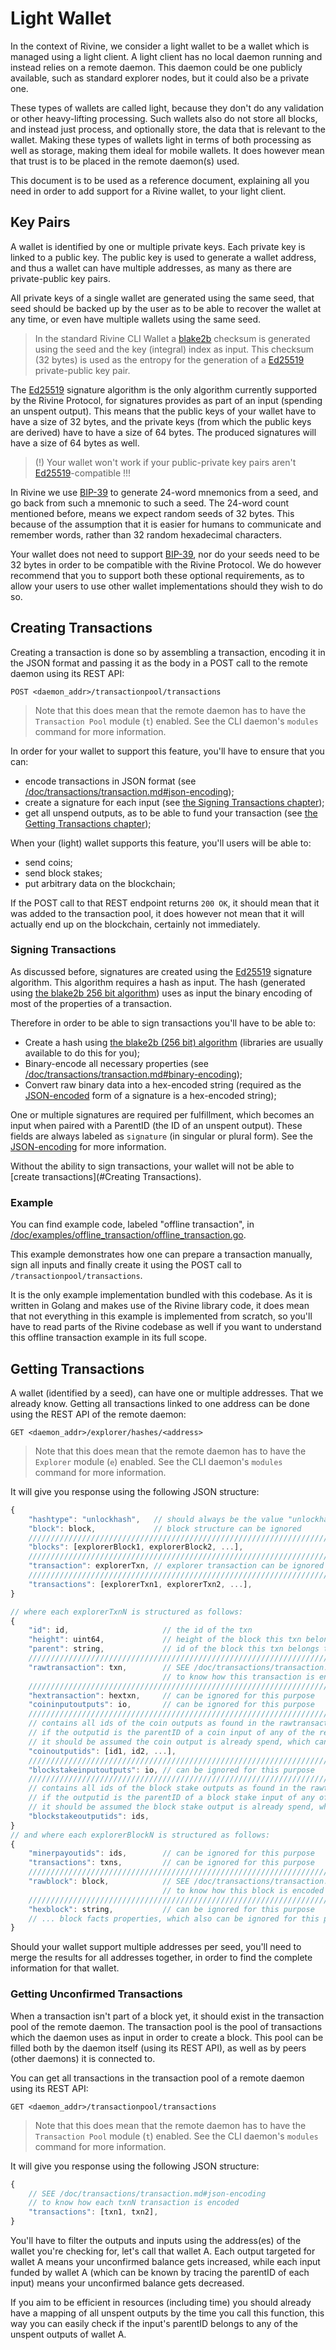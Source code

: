 # Light Wallet

In the context of Rivine, we consider a light wallet to be a wallet which is managed using a light client.
A light client has no local daemon running and instead relies on a remote daemon.
This daemon could be one publicly available, such as standard explorer nodes,
but it could also be a private one.

These types of wallets are called light, because they don't do any validation or
other heavy-lifting processing. Such wallets also do not store all blocks,
and instead just process, and optionally store, the data that is relevant to the wallet.
Making these types of wallets light in terms of both processing as well as storage,
making them ideal for mobile wallets. It does however mean that trust is to be placed
in the remote daemon(s) used.

This document is to be used as a reference document,
explaining all you need in order to add support for a Rivine wallet,
to your light client.

## Key Pairs

A wallet is identified by one or multiple private keys. Each private key is linked to a public key.
The public key is used to generate a wallet address, and thus a wallet can have multiple addresses,
as many as there are private-public key pairs.

All private keys of a single wallet are generated using the same seed,
that seed should be backed up by the user as to be able to recover the wallet
at any time, or even have multiple wallets using the same seed.

> In the standard Rivine CLI Wallet a [blake2b][blake2b] checksum is generated using
> the seed and the key (integral) index as input.
> This checksum (32 bytes) is used as the entropy for the generation of
> a [Ed25519][ed25519] private-public key pair.

The [Ed25519][ed25519] signature algorithm is the only algorithm currently supported by
the Rivine Protocol, for signatures provides as part of an input (spending an unspent output).
This means that the public keys of your wallet have to have a size of 32 bytes,
and the private keys (from which the public keys are derived)
have to have a size of 64 bytes. The produced signatures will have a size of 64 bytes as well.

> (!) Your wallet won't work if your public-private key pairs
> aren't [Ed25519][ed25519]-compatible !!!

In Rivine we use [BIP-39][bip39] to generate 24-word mnemonics from a seed,
and go back from such a mnemonic to such a seed. The 24-word count mentioned before,
means we expect random seeds of 32 bytes. This because of the assumption that it is easier
for humans to communicate and remember words, rather than 32 random hexadecimal characters.

Your wallet does not need to support [BIP-39][bip39], nor do your seeds need to be 32 bytes
in order to be compatible with the Rivine Protocol. We do however recommend that you
to support both these optional requirements, as to allow your users to use other wallet
implementations should they wish to do so.

## Creating Transactions

Creating a transaction is done so by assembling a transaction, encoding it in the JSON format and
passing it as the body in a POST call to the remote daemon using its REST API:

```plain
POST <daemon_addr>/transactionpool/transactions
```

> Note that this does mean that the remote daemon has to have the `Transaction Pool` module (`t`) enabled.
> See the CLI daemon's `modules` command for more information.

In order for your wallet to support this feature, you'll have to ensure that you can:

+ encode transactions in JSON format (see [/doc/transactions/transaction.md#json-encoding][jsonenc]);
+ create a signature for each input (see [the Signing Transactions chapter](#signing-transactions));
+ get all unspend outputs, as to be able to fund your transaction (see [the Getting Transactions chapter](#getting-transactions));

When your (light) wallet supports this feature, you'll users will be able to:

+ send coins;
+ send block stakes;
+ put arbitrary data on the blockchain;

If the POST call to that REST endpoint returns `200 OK`, it should mean that it was added to the transaction pool,
it does however not mean that it will actually end up on the blockchain, certainly not immediately.

### Signing Transactions

As discussed before, signatures are created using the [Ed25519][ed25519] signature algorithm.
This algorithm requires a hash as input. The hash (generated using [the blake2b 256 bit algorithm][blake2b])
uses as input the binary encoding of most of the properties of a transaction.

Therefore in order to be able to sign transactions you'll have to be able to:

+ Create a hash using [the blake2b (256 bit) algorithm][blake2b] (libraries are usually available to do this for you);
+ Binary-encode all necessary properties (see [/doc/transactions/transaction.md#binary-encoding][binenc]);
+ Convert raw binary data into a hex-encoded string (required as the [JSON-encoded][jsonenc] form of a signature is a hex-encoded string);

One or multiple signatures are required per fulfillment, which becomes an input when paired with a ParentID (the ID of an unspent output).
These fields are always labeled as `signature` (in singular or plural form). See the [JSON-encoding][jsonenc] for more information.

Without the ability to sign transactions, your wallet will not be able to [create transactions](#Creating Transactions).

### Example

You can find example code, labeled "offline transaction",
in [/doc/examples/offline_transaction/offline_transaction.go](/doc/examples/offline_transaction/offline_transaction.go).

This example demonstrates how one can prepare a transaction manually,
sign all inputs and finally create it using the POST call to `/transactionpool/transactions`.

It is the only example implementation bundled with this codebase.
As it is written in Golang and makes use of the Rivine library code,
it does mean that not everything in this example is implemented from scratch,
so you'll have to read parts of the Rivine codebase as well
if you want to understand this offline transaction example in its full scope.

## Getting Transactions

A wallet (identified by a seed), can have one or multiple addresses. That we already know.
Getting all transactions linked to one address can be done using the REST API of the remote daemon:

```plain
GET <daemon_addr>/explorer/hashes/<address>
```

> Note that this does mean that the remote daemon has to have the `Explorer` module (`e`) enabled.
> See the CLI daemon's `modules` command for more information.

It will give you response using the following JSON structure:

```javascript
{
    "hashtype": "unlockhash",   // should always be the value "unlockhash"
    "block": block,             // block structure can be ignored
    /////////////////////////////////////////////////////////////////////////////////////
    "blocks": [explorerBlock1, explorerBlock2, ...],
    /////////////////////////////////////////////////////////////////////////////////////
    "transaction": explorerTxn, // explorer transaction can be ignored as well
    /////////////////////////////////////////////////////////////////////////////////////
    "transactions": [explorerTxn1, explorerTxn2, ...],
}

// where each explorerTxnN is structured as follows:
{
    "id": id,                     // the id of the txn
    "height": uint64,             // height of the block this txn belongs to
    "parent": string,             // id of the block this txn belongs to
    /////////////////////////////////////////////////////////////////////////////////////
    "rawtransaction": txn,        // SEE /doc/transactions/transaction.md#json-encoding
                                  // to know how this transaction is encoded
    /////////////////////////////////////////////////////////////////////////////////////
    "hextransaction": hextxn,     // can be ignored for this purpose
    "coininputoutputs": io,       // can be ignored for this purpose
    /////////////////////////////////////////////////////////////////////////////////////
    // contains all ids of the coin outputs as found in the rawtransaction (using the same order).
    // if the outputid is the parentID of a coin input of any of the returned transactions,
    // it should be assumed the coin output is already spend, which can only happen once.
    "coinoutputids": [id1, id2, ...],
    /////////////////////////////////////////////////////////////////////////////////////
    "blockstakeinputoutputs": io, // can be ignored for this purpose
    /////////////////////////////////////////////////////////////////////////////////////
    // contains all ids of the block stake outputs as found in the rawtransaction (using the same order).
    // if the outputid is the parentID of a block stake input of any of the returned transactions,
    // it should be assumed the block stake output is already spend, which can only happen once.
    "blockstakeoutputids": ids,
}
// and where each explorerBlockN is structured as follows:
{
    "minerpayoutids": ids,        // can be ignored for this purpose
    "transactions": txns,         // can be ignored for this purpose
    /////////////////////////////////////////////////////////////////////////////////////
    "rawblock": block,            // SEE /doc/transactions/transaction.md#json-encoding
                                  // to know how this block is encoded
    /////////////////////////////////////////////////////////////////////////////////////
    "hexblock": string,           // can be ignored for this purpose
    // ... block facts properties, which also can be ignored for this purpose
}
```

Should your wallet support multiple addresses per seed,
you'll need to merge the results for all addresses together,
in order to find the complete information for that wallet.

### Getting Unconfirmed Transactions

When a transaction isn't part of a block yet,
it should exist in the transaction pool of the remote daemon.
The transaction pool is the pool of transactions which the daemon uses
as input in order to create a block. This pool can be filled both by the daemon
itself (using its REST API), as well as by peers (other daemons) it is connected to.

You can get all transactions in the transaction pool of a remote daemon using its REST API:

```plain
GET <daemon_addr>/transactionpool/transactions
```

> Note that this does mean that the remote daemon has to have the `Transaction Pool` module (`t`) enabled.
> See the CLI daemon's `modules` command for more information.

It will give you response using the following JSON structure:

```javascript
{
    // SEE /doc/transactions/transaction.md#json-encoding
    // to know how each txnN transaction is encoded
    "transactions": [txn1, txn2],
}
```

You'll have to filter the outputs and inputs using the address(es) of the wallet you're checking for,
let's call that wallet A. Each output targeted for wallet A means your unconfirmed balance gets increased,
while each input funded by wallet A (which can be known by tracing the parentID of each input)
means your unconfirmed balance gets decreased.

If you aim to be efficient in resources (including time) you should already have a mapping
of all unspent outputs by the time you call this function,
this way you can easily check if the input's parentID belongs to any of the unspent outputs of wallet A.

[bip39]: https://github.com/bitcoin/bips/blob/master/bip-0039.mediawiki
[Ed25519]: https://tools.ietf.org/html/rfc8032#section-5.1
[blake2b]: https://blake2.net

[jsonenc]: /doc/transactions/transaction.md#json-encoding
[binenc]: /doc/transactions/transaction.md#binary-encoding
